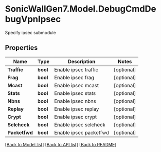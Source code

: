# SonicWallGen7.Model.DebugCmdDebugVpnIpsec
Specify ipsec submodule

## Properties

Name | Type | Description | Notes
------------ | ------------- | ------------- | -------------
**Traffic** | **bool** | Enable ipsec traffic | [optional] 
**Frag** | **bool** | Enable ipsec frag | [optional] 
**Mcast** | **bool** | Enable ipsec mcast | [optional] 
**Stats** | **bool** | Enable ipsec stats | [optional] 
**Nbns** | **bool** | Enable ipsec nbns | [optional] 
**Replay** | **bool** | Enable ipsec replay | [optional] 
**Crypt** | **bool** | Enable ipsec crypt | [optional] 
**Selcheck** | **bool** | Enable ipsec selcheck | [optional] 
**Packetfwd** | **bool** | Enable ipsec packetfwd | [optional] 

[[Back to Model list]](../README.md#documentation-for-models) [[Back to API list]](../README.md#documentation-for-api-endpoints) [[Back to README]](../README.md)

